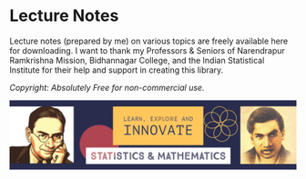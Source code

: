 # Lecture Notes

Lecture notes (prepared by me) on various topics are freely available here for downloading. I want to thank my Professors & Seniors of Narendrapur Ramkrishna Mission, Bidhannagar College, and the Indian Statistical Institute for their help and support in creating this library.

*Copyright: Absolutely Free for non-commercial use.*

![architecture_FEWNet](https://github.com/ctanujit/lecture-notes/blob/main/Poster-1.png)
